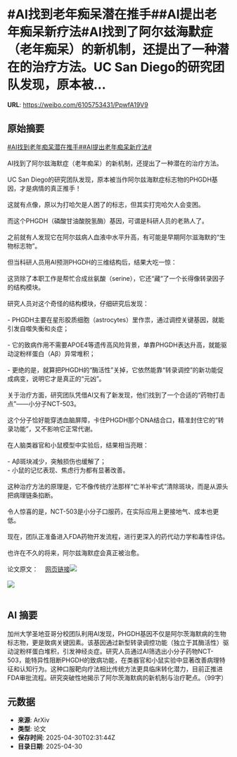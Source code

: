 # #AI找到老年痴呆潜在推手##AI提出老年痴呆新疗法#AI找到了阿尔兹海默症（老年痴呆）的新机制，还提出了一种潜在的治疗方法。UC San Diego的研究团队发现，原本被...

**URL**: https://weibo.com/6105753431/PpwfA19V9

## 原始摘要

<a href="https://m.weibo.cn/search?containerid=231522type%3D1%26t%3D10%26q%3D%23AI%E6%89%BE%E5%88%B0%E8%80%81%E5%B9%B4%E7%97%B4%E5%91%86%E6%BD%9C%E5%9C%A8%E6%8E%A8%E6%89%8B%23&amp;extparam=%23AI%E6%89%BE%E5%88%B0%E8%80%81%E5%B9%B4%E7%97%B4%E5%91%86%E6%BD%9C%E5%9C%A8%E6%8E%A8%E6%89%8B%23" data-hide=""><span class="surl-text">#AI找到老年痴呆潜在推手#</span></a><a href="https://m.weibo.cn/search?containerid=231522type%3D1%26t%3D10%26q%3D%23AI%E6%8F%90%E5%87%BA%E8%80%81%E5%B9%B4%E7%97%B4%E5%91%86%E6%96%B0%E7%96%97%E6%B3%95%23&amp;extparam=%23AI%E6%8F%90%E5%87%BA%E8%80%81%E5%B9%B4%E7%97%B4%E5%91%86%E6%96%B0%E7%96%97%E6%B3%95%23" data-hide=""><span class="surl-text">#AI提出老年痴呆新疗法#</span></a><br><br>AI找到了阿尔兹海默症（老年痴呆）的新机制，还提出了一种潜在的治疗方法。<br><br>UC San Diego的研究团队发现，原本被当作阿尔兹海默症标志物的PHGDH基因，才是病情的真正推手！<br><br>这就有点像，原以为打哈欠是人困了的标志，但其实打完哈欠人会变困。<br><br>而这个PHGDH（磷酸甘油酸脱氢酶）基因，可谓是科研人员的老熟人了。<br><br>之前就有人发现它在阿尔兹病人血液中水平升高，有可能是早期阿尔滋海默的“生物标志物”。<br><br>但当科研人员用AI预测PHGDH的三维结构后，结果大吃一惊：<br><br>这货除了本职工作是帮忙合成丝氨酸（serine），它还“藏”了一个长得像转录因子的结构模块。<br><br>研究人员对这个奇怪的结构模块，仔细研究后发现：<br><br>- PHGDH主要在星形胶质细胞（astrocytes）里作祟，通过调控关键基因，就能引发自噬失衡和炎症；<br>    <br>- 它的致病作用不需要APOE4等遗传高风险背景，单靠PHGDH表达升高，就能驱动淀粉样蛋白（Aβ）异常堆积；<br>    <br>- 更绝的是，就算把PHGDH的“酶活性”关掉，它依然能靠“转录调控”的新功能促成病变，说明它才是真正的“元凶”。<br><br>关于治疗方面，研究团队凭借AI又有了新发现，他们找到了一个合适的“药物打击点”——小分子NCT-503。<br><br>这个分子恰好能穿透血脑屏障，卡住PHGDH那个DNA结合口，精准封住它的“转录功能”，又不影响它正常代谢。<br><br>在人脑类器官和小鼠模型中实验后，结果相当亮眼：<br><br>- Aβ斑块减少，突触损伤也缓解了；<br>- 小鼠的记忆表现、焦虑行为都有显著改善。<br><br>这种治疗方法的原理是，它不像传统疗法那样“亡羊补牢式”清除斑块，而是从源头把病理链条掐断。<br><br>令人惊喜的是，NCT-503是小分子口服药，在实际应用上更接地气、成本也更低。<br><br>现在，团队正准备进入FDA药物开发流程，进行更深入的药代动力学和毒性评估。<br><br>也许在不久的将来，阿尔兹海默症会真正被治愈。<br><br>论文原文：<a href="https://weibo.cn/sinaurl?u=https%3A%2F%2Fwww.cell.com%2Fcell%2Ffulltext%2FS0092-8674%2825%2900397-6" data-hide=""><span class="url-icon"><img style="width: 1rem;height: 1rem" src="https://h5.sinaimg.cn/upload/2015/09/25/3/timeline_card_small_web_default.png" referrerpolicy="no-referrer"></span><span class="surl-text">网页链接</span></a><img style="" src="https://tvax3.sinaimg.cn/large/006Fd7o3gy1i0xtaukr6bj30xc0hg10a.jpg" referrerpolicy="no-referrer"><br><br><img style="" src="https://tvax2.sinaimg.cn/large/006Fd7o3gy1i0xtavks61j30b40b4q4x.jpg" referrerpolicy="no-referrer"><br><br>

## AI 摘要

加州大学圣地亚哥分校团队利用AI发现，PHGDH基因不仅是阿尔茨海默病的生物标志物，更是致病关键因素。该基因通过新型转录调控功能（独立于其酶活性）驱动淀粉样蛋白堆积，引发神经炎症。研究人员通过AI筛选出小分子药物NCT-503，能特异性阻断PHGDH的致病功能，在类器官和小鼠实验中显著改善病理特征和认知行为。这种口服靶向疗法相比传统方法更具临床转化潜力，目前正推进FDA审批流程。研究突破性地揭示了阿尔茨海默病的新机制与治疗靶点。（99字）

## 元数据

- **来源**: ArXiv
- **类型**: 论文
- **保存时间**: 2025-04-30T02:31:44Z
- **目录日期**: 2025-04-30
